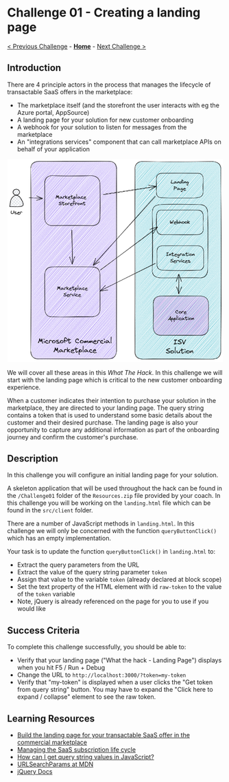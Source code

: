 # Challenge 01 - Creating a landing page

[< Previous Challenge](./Challenge-00.md) - **[Home](../README.md)** - [Next Challenge >](./Challenge-02.md)

## Introduction

There are 4 principle actors in the process that manages the lifecycle of transactable SaaS offers in the marketplace:

- The marketplace itself (and the storefront the user interacts with eg the Azure portal, AppSource)
- A landing page for your solution for new customer onboarding
- A webhook for your solution to listen for messages from the marketplace
- An "integrations services" component that can call marketplace APIs on behalf of your application

![marketplace actors](Images/Challenge1.png)

We will cover all these areas in this *What The Hack*. In this challenge we will start with the landing page which
is critical to the new customer onboarding experience.

When a customer indicates their intention to purchase your solution in the marketplace, they are directed to your
landing page. The query string contains a token that is used to understand some basic details about the customer and
their desired purchase. The landing page is also your opportunity to capture any additional information as part of the
onboarding journey and confirm the customer's purchase.

## Description

In this challenge you will configure an initial landing page for your solution.

A skeleton application that will be used throughout the hack can be found in the `/Challenge01` folder of the
`Resources.zip` file provided by your coach. In this challenge you will be working on the `landing.html` file which
can be found in the `src/client` folder.

There are a number of JavaScript methods in `landing.html`. In this challenge we will only be concerned with the
function `queryButtonClick()` which has an empty implementation.

Your task is to update the function `queryButtonClick()` in `landing.html` to:

- Extract the query parameters from the URL
- Extract the value of the query string parameter `token`
- Assign that value to the variable `token` (already declared at block scope)
- Set the text property of the HTML element with id `raw-token` to the value of the `token` variable
- Note, jQuery is already referenced on the page for you to use if you would like

## Success Criteria

To complete this challenge successfully, you should be able to:

- Verify that your landing page ("What the hack - Landing Page") displays when you hit F5 / Run + Debug
- Change the URL to `http://localhost:3000/?token=my-token`
- Verify that "my-token" is displayed when a user clicks the "Get token from query string" button. You may have to
expand the "Click here to expand / collapse" element to see the raw token.

## Learning Resources

- [Build the landing page for your transactable SaaS offer in the commercial marketplace](https://learn.microsoft.com/azure/marketplace/azure-ad-transactable-saas-landing-page)
- [Managing the SaaS subscription life cycle](https://learn.microsoft.com/azure/marketplace/partner-center-portal/pc-saas-fulfillment-life-cycle)
- [How can I get query string values in JavaScript?](https://stackoverflow.com/questions/901115/how-can-i-get-query-string-values-in-javascript)
- [URLSearchParams at MDN](https://developer.mozilla.org/docs/Web/API/URLSearchParams)
- [jQuery Docs](https://api.jquery.com/category/manipulation/dom-insertion-inside/)
